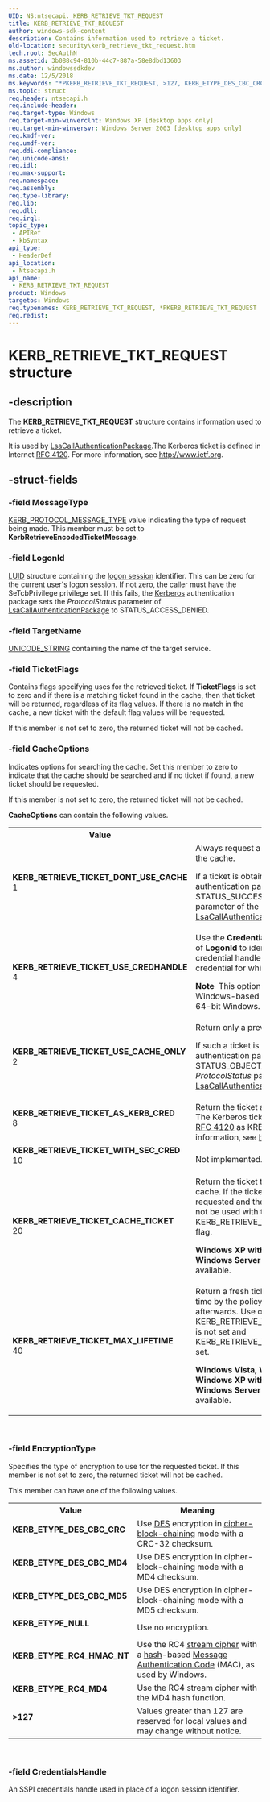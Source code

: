 ```yaml
---
UID: NS:ntsecapi._KERB_RETRIEVE_TKT_REQUEST
title: KERB_RETRIEVE_TKT_REQUEST
author: windows-sdk-content
description: Contains information used to retrieve a ticket.
old-location: security\kerb_retrieve_tkt_request.htm
tech.root: SecAuthN
ms.assetid: 3b088c94-810b-44c7-887a-58e8dbd13603
ms.author: windowssdkdev
ms.date: 12/5/2018
ms.keywords: "*PKERB_RETRIEVE_TKT_REQUEST, >127, KERB_ETYPE_DES_CBC_CRC, KERB_ETYPE_DES_CBC_MD4, KERB_ETYPE_DES_CBC_MD5, KERB_ETYPE_NULL, KERB_ETYPE_RC4_HMAC_NT, KERB_ETYPE_RC4_MD4, KERB_RETRIEVE_TICKET_AS_KERB_CRED, KERB_RETRIEVE_TICKET_CACHE_TICKET, KERB_RETRIEVE_TICKET_DONT_USE_CACHE, KERB_RETRIEVE_TICKET_MAX_LIFETIME, KERB_RETRIEVE_TICKET_USE_CACHE_ONLY, KERB_RETRIEVE_TICKET_USE_CREDHANDLE, KERB_RETRIEVE_TICKET_WITH_SEC_CRED, KERB_RETRIEVE_TKT_REQUEST, KERB_RETRIEVE_TKT_REQUEST structure [Security], PKERB_RETRIEVE_TKT_REQUEST, PKERB_RETRIEVE_TKT_REQUEST structure pointer [Security], _lsa_kerb_retrieve_tkt_request, ntsecapi/KERB_RETRIEVE_TKT_REQUEST, ntsecapi/PKERB_RETRIEVE_TKT_REQUEST, security.kerb_retrieve_tkt_request"
ms.topic: struct
req.header: ntsecapi.h
req.include-header: 
req.target-type: Windows
req.target-min-winverclnt: Windows XP [desktop apps only]
req.target-min-winversvr: Windows Server 2003 [desktop apps only]
req.kmdf-ver: 
req.umdf-ver: 
req.ddi-compliance: 
req.unicode-ansi: 
req.idl: 
req.max-support: 
req.namespace: 
req.assembly: 
req.type-library: 
req.lib: 
req.dll: 
req.irql: 
topic_type:
 - APIRef
 - kbSyntax
api_type:
 - HeaderDef
api_location:
 - Ntsecapi.h
api_name:
 - KERB_RETRIEVE_TKT_REQUEST
product: Windows
targetos: Windows
req.typenames: KERB_RETRIEVE_TKT_REQUEST, *PKERB_RETRIEVE_TKT_REQUEST
req.redist: 
---
```


# KERB_RETRIEVE_TKT_REQUEST structure


## -description


The <b>KERB_RETRIEVE_TKT_REQUEST</b> structure contains information used to retrieve a ticket.

It is used by 
<a href="https://msdn.microsoft.com/b891fa60-28b3-4819-9a92-e4524677fa4f">LsaCallAuthenticationPackage</a>.The Kerberos ticket is defined in Internet <a href="http://www.ietf.org/rfc/rfc4120.txt">RFC 4120</a>. For more information, see <a href="http://go.microsoft.com/fwlink/p/?linkid=84023">http://www.ietf.org</a>.


## -struct-fields




### -field MessageType


<a href="https://msdn.microsoft.com/8ad183d2-3fe8-4f52-bfa4-16f2a711f0c3">KERB_PROTOCOL_MESSAGE_TYPE</a> value indicating the type of request being made. This member must be set to <b>KerbRetrieveEncodedTicketMessage</b>.


### -field LogonId


<a href="https://msdn.microsoft.com/a812a46b-f23f-45b1-a6c6-48f931b78750">LUID</a> structure containing the <a href="https://msdn.microsoft.com/65dd9a04-fc7c-4179-95ff-dac7dad4668f">logon session</a> identifier. This can be zero for the current user's logon session. If not zero, the caller must have the SeTcbPrivilege privilege set. If this fails, the <a href="https://msdn.microsoft.com/f17042c3-ba1a-408f-af55-5f171b0dee33">Kerberos</a> authentication package sets the <i>ProtocolStatus</i> parameter of <a href="https://msdn.microsoft.com/b891fa60-28b3-4819-9a92-e4524677fa4f">LsaCallAuthenticationPackage</a> to STATUS_ACCESS_DENIED.


### -field TargetName


<a href="https://msdn.microsoft.com/4687d63a-4e58-4181-a48f-2724e5015e77">UNICODE_STRING</a> containing the name of the target service.


### -field TicketFlags

Contains flags specifying uses for the retrieved ticket. If <b>TicketFlags</b> is set to zero and if there is a matching ticket found in the cache, then that ticket will be returned, regardless of its flag values. If there is no match in the cache, a new ticket with the default flag values will be requested. 




If this member is not set to zero, the returned ticket will not be cached.


### -field CacheOptions

Indicates options for searching the cache. Set this member to zero to indicate that the cache should be searched and if no ticket if found, a new ticket should be requested. 




If this member is not set to zero, the returned ticket will not be cached.

<b>CacheOptions</b> can contain the following values.

<table>
<tr>
<th>Value</th>
<th>Meaning</th>
</tr>
<tr>
<td width="40%"><a id="KERB_RETRIEVE_TICKET_DONT_USE_CACHE"></a><a id="kerb_retrieve_ticket_dont_use_cache"></a><dl>
<dt><b>KERB_RETRIEVE_TICKET_DONT_USE_CACHE</b></dt>
<dt>1</dt>
</dl>
</td>
<td width="60%">
Always request a new ticket; do not search the cache. 




If a ticket is obtained, the Kerberos authentication package returns STATUS_SUCCESS in the <i>ProtocolStatus</i> parameter of the <a href="https://msdn.microsoft.com/b891fa60-28b3-4819-9a92-e4524677fa4f">LsaCallAuthenticationPackage</a> function.

</td>
</tr>
<tr>
<td width="40%"><a id="KERB_RETRIEVE_TICKET_USE_CREDHANDLE"></a><a id="kerb_retrieve_ticket_use_credhandle"></a><dl>
<dt><b>KERB_RETRIEVE_TICKET_USE_CREDHANDLE</b></dt>
<dt>4</dt>
</dl>
</td>
<td width="60%">
Use the <b>CredentialsHandle</b> member instead of <b>LogonId</b> to identify the logon session. The credential handle is used as the client credential for which the ticket is retrieved

<b>Note</b>  This option is not available for 32-bit Windows-based applications running on 64-bit Windows.

</td>
</tr>
<tr>
<td width="40%"><a id="KERB_RETRIEVE_TICKET_USE_CACHE_ONLY"></a><a id="kerb_retrieve_ticket_use_cache_only"></a><dl>
<dt><b>KERB_RETRIEVE_TICKET_USE_CACHE_ONLY</b></dt>
<dt>2</dt>
</dl>
</td>
<td width="60%">
Return only a previously cached ticket. 




If such a ticket is not found, the Kerberos authentication package returns STATUS_OBJECT_NAME_NOT_FOUND in the <i>ProtocolStatus</i> parameter of the <a href="https://msdn.microsoft.com/b891fa60-28b3-4819-9a92-e4524677fa4f">LsaCallAuthenticationPackage</a> function.

</td>
</tr>
<tr>
<td width="40%"><a id="KERB_RETRIEVE_TICKET_AS_KERB_CRED"></a><a id="kerb_retrieve_ticket_as_kerb_cred"></a><dl>
<dt><b>KERB_RETRIEVE_TICKET_AS_KERB_CRED</b></dt>
<dt>8</dt>
</dl>
</td>
<td width="60%">
Return the ticket as a Kerberos credential. The Kerberos ticket is defined in Internet <a href="http://www.ietf.org/rfc/rfc4120.txt">RFC 4120</a> as KRB_CRED. For more information, see <a href="http://go.microsoft.com/fwlink/p/?linkid=84023">http://www.ietf.org</a>. 



							

</td>
</tr>
<tr>
<td width="40%"><a id="KERB_RETRIEVE_TICKET_WITH_SEC_CRED"></a><a id="kerb_retrieve_ticket_with_sec_cred"></a><dl>
<dt><b>KERB_RETRIEVE_TICKET_WITH_SEC_CRED</b></dt>
<dt>10</dt>
</dl>
</td>
<td width="60%">
Not implemented.

</td>
</tr>
<tr>
<td width="40%"><a id="KERB_RETRIEVE_TICKET_CACHE_TICKET"></a><a id="kerb_retrieve_ticket_cache_ticket"></a><dl>
<dt><b>KERB_RETRIEVE_TICKET_CACHE_TICKET</b></dt>
<dt>20</dt>
</dl>
</td>
<td width="60%">
Return the ticket that is currently in the cache. If the ticket is not in the cache, it is requested and then cached. This flag should not be used with the KERB_RETRIEVE_TICKET_DONT_USE_CACHE flag. 




<b>Windows XP with SP1 and earlier and Windows Server 2003:  </b>This option is not available.

</td>
</tr>
<tr>
<td width="40%"><a id="KERB_RETRIEVE_TICKET_MAX_LIFETIME"></a><a id="kerb_retrieve_ticket_max_lifetime"></a><dl>
<dt><b>KERB_RETRIEVE_TICKET_MAX_LIFETIME</b></dt>
<dt>40</dt>
</dl>
</td>
<td width="60%">
Return a fresh ticket with maximum allowed time by the policy. The ticker is cached afterwards. Use of this flag implies that KERB_RETRIEVE_TICKET_USE_CACHE_ONLY is not set and KERB_RETRIEVE_TICKET_CACHE_TICKET is set. 




<b>Windows Vista, Windows Server 2008, Windows XP with SP1 and earlier and Windows Server 2003:  </b>This option is not available.

</td>
</tr>
</table>
 


### -field EncryptionType

Specifies the type of encryption to use for the requested ticket. If this member is not set to zero, the returned ticket will not be cached. 




This member can have one of the following values.

<table>
<tr>
<th>Value</th>
<th>Meaning</th>
</tr>
<tr>
<td width="40%"><a id="KERB_ETYPE_DES_CBC_CRC"></a><a id="kerb_etype_des_cbc_crc"></a><dl>
<dt><b>KERB_ETYPE_DES_CBC_CRC</b></dt>
</dl>
</td>
<td width="60%">
Use <a href="https://msdn.microsoft.com/d007cbb9-b547-4dc7-bc22-b526f650f7c2">DES</a> encryption in <a href="https://msdn.microsoft.com/db46def4-bfdc-4801-a57d-d568e94a2dbb">cipher-block-chaining</a> mode with a CRC-32 checksum.

</td>
</tr>
<tr>
<td width="40%"><a id="KERB_ETYPE_DES_CBC_MD4"></a><a id="kerb_etype_des_cbc_md4"></a><dl>
<dt><b>KERB_ETYPE_DES_CBC_MD4</b></dt>
</dl>
</td>
<td width="60%">
Use DES encryption in cipher-block-chaining mode with a MD4 checksum.

</td>
</tr>
<tr>
<td width="40%"><a id="KERB_ETYPE_DES_CBC_MD5"></a><a id="kerb_etype_des_cbc_md5"></a><dl>
<dt><b>KERB_ETYPE_DES_CBC_MD5</b></dt>
</dl>
</td>
<td width="60%">
Use DES encryption in cipher-block-chaining mode with a MD5 checksum.

</td>
</tr>
<tr>
<td width="40%"><a id="KERB_ETYPE_NULL"></a><a id="kerb_etype_null"></a><dl>
<dt><b>KERB_ETYPE_NULL</b></dt>
</dl>
</td>
<td width="60%">
Use no encryption.

</td>
</tr>
<tr>
<td width="40%"><a id="KERB_ETYPE_RC4_HMAC_NT"></a><a id="kerb_etype_rc4_hmac_nt"></a><dl>
<dt><b>KERB_ETYPE_RC4_HMAC_NT</b></dt>
</dl>
</td>
<td width="60%">
Use the RC4 <a href="https://msdn.microsoft.com/3e9d7672-2314-45c8-8178-5a0afcfd0c50">stream cipher</a> with a <a href="https://msdn.microsoft.com/4165b820-30fc-477e-a690-81109f161323">hash</a>-based <a href="https://msdn.microsoft.com/4c4402e9-7455-4868-978f-3899a8fd86c1">Message Authentication Code</a> (MAC), as used by Windows.

</td>
</tr>
<tr>
<td width="40%"><a id="KERB_ETYPE_RC4_MD4"></a><a id="kerb_etype_rc4_md4"></a><dl>
<dt><b>KERB_ETYPE_RC4_MD4</b></dt>
</dl>
</td>
<td width="60%">
Use the RC4 stream cipher with the MD4 hash function.

</td>
</tr>
<tr>
<td width="40%"><a id="_127"></a><dl>
<dt><b>&gt;127</b></dt>
</dl>
</td>
<td width="60%">
Values greater than 127 are reserved for local values and may change without notice.

</td>
</tr>
</table>
 


### -field CredentialsHandle

An SSPI credentials handle used in place of a logon session identifier.


